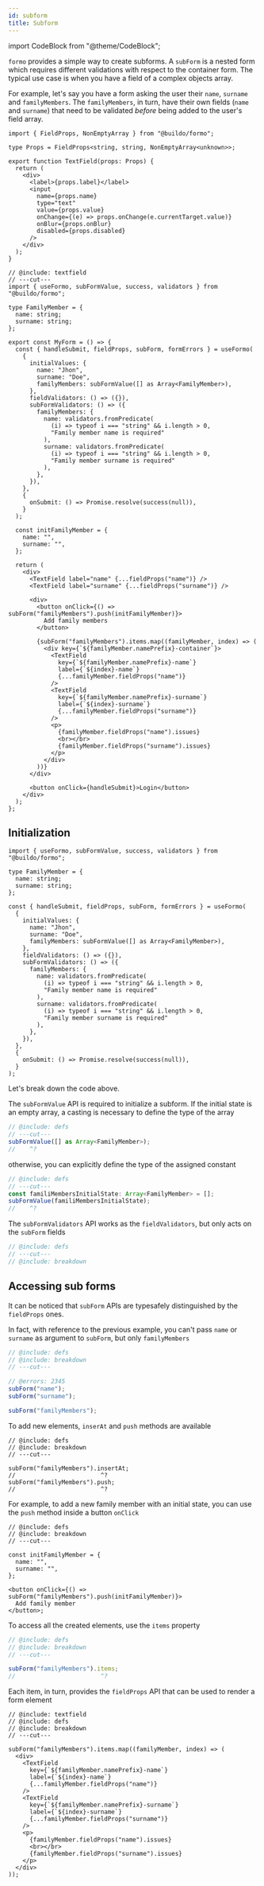 ```yaml
---
id: subform
title: Subform
---
```


import CodeBlock from "@theme/CodeBlock";

`formo` provides a simple way to create subforms.
A `subForm` is a nested form which requires different validations with respect to the container form.
The typical use case is when you have a field of a complex objects array.

For example, let's say you have a form asking the user their `name`, `surname` and `familyMembers`. The `familyMembers`, in turn, have their own fields (`name` and `surname`) that need to be validated _before_ being added to the user's field array.

```twoslash include textfield
import { FieldProps, NonEmptyArray } from "@buildo/formo";

type Props = FieldProps<string, string, NonEmptyArray<unknown>>;

export function TextField(props: Props) {
  return (
    <div>
      <label>{props.label}</label>
      <input
        name={props.name}
        type="text"
        value={props.value}
        onChange={(e) => props.onChange(e.currentTarget.value)}
        onBlur={props.onBlur}
        disabled={props.disabled}
      />
    </div>
  );
}
```

```tsx twoslash
// @include: textfield
// ---cut---
import { useFormo, subFormValue, success, validators } from "@buildo/formo";

type FamilyMember = {
  name: string;
  surname: string;
};

export const MyForm = () => {
  const { handleSubmit, fieldProps, subForm, formErrors } = useFormo(
    {
      initialValues: {
        name: "Jhon",
        surname: "Doe",
        familyMembers: subFormValue([] as Array<FamilyMember>),
      },
      fieldValidators: () => ({}),
      subFormValidators: () => ({
        familyMembers: {
          name: validators.fromPredicate(
            (i) => typeof i === "string" && i.length > 0,
            "Family member name is required"
          ),
          surname: validators.fromPredicate(
            (i) => typeof i === "string" && i.length > 0,
            "Family member surname is required"
          ),
        },
      }),
    },
    {
      onSubmit: () => Promise.resolve(success(null)),
    }
  );

  const initFamilyMember = {
    name: "",
    surname: "",
  };

  return (
    <div>
      <TextField label="name" {...fieldProps("name")} />
      <TextField label="surname" {...fieldProps("surname")} />

      <div>
        <button onClick={() => subForm("familyMembers").push(initFamilyMember)}>
          Add family members
        </button>

        {subForm("familyMembers").items.map((familyMember, index) => (
          <div key={`${familyMember.namePrefix}-container`}>
            <TextField
              key={`${familyMember.namePrefix}-name`}
              label={`${index}-name`}
              {...familyMember.fieldProps("name")}
            />
            <TextField
              key={`${familyMember.namePrefix}-surname`}
              label={`${index}-surname`}
              {...familyMember.fieldProps("surname")}
            />
            <p>
              {familyMember.fieldProps("name").issues}
              <br></br>
              {familyMember.fieldProps("surname").issues}
            </p>
          </div>
        ))}
      </div>

      <button onClick={handleSubmit}>Login</button>
    </div>
  );
};
```

## Initialization

```twoslash include defs
import { useFormo, subFormValue, success, validators } from "@buildo/formo";

type FamilyMember = {
  name: string;
  surname: string;
};
```

```twoslash include breakdown
const { handleSubmit, fieldProps, subForm, formErrors } = useFormo(
  {
    initialValues: {
      name: "Jhon",
      surname: "Doe",
      familyMembers: subFormValue([] as Array<FamilyMember>),
    },
    fieldValidators: () => ({}),
    subFormValidators: () => ({
      familyMembers: {
        name: validators.fromPredicate(
          (i) => typeof i === "string" && i.length > 0,
          "Family member name is required"
        ),
        surname: validators.fromPredicate(
          (i) => typeof i === "string" && i.length > 0,
          "Family member surname is required"
        ),
      },
    }),
  },
  {
    onSubmit: () => Promise.resolve(success(null)),
  }
);

```

Let's break down the code above.

The `subFormValue` API is required to initialize a subform.
If the initial state is an empty array, a casting is necessary to define the type of the array

```ts twoslash
// @include: defs
// ---cut---
subFormValue([] as Array<FamilyMember>);
//    ^?
```

otherwise, you can explicitly define the type of the assigned constant

```ts twoslash
// @include: defs
// ---cut---
const familiMembersInitialState: Array<FamilyMember> = [];
subFormValue(familiMembersInitialState);
//    ^?
```

The `subFormValidators` API works as the `fieldValidators`, but only acts on the `subForm` fields

```ts twoslash
// @include: defs
// ---cut---
// @include: breakdown
```

## Accessing sub forms

It can be noticed that `subForm` APIs are typesafely distinguished by the `fieldProps` ones.

In fact, with reference to the previous example, you can't pass `name` or `surname` as argument to `subForm`,
but only `familyMembers`

```ts twoslash
// @include: defs
// @include: breakdown
// ---cut---

// @errors: 2345
subForm("name");
subForm("surname");

subForm("familyMembers");
```

To add new elements, `inserAt` and `push` methods are available

```tsx twoslash
// @include: defs
// @include: breakdown
// ---cut---

subForm("familyMembers").insertAt;
//                        ^?
subForm("familyMembers").push;
//                        ^?
```

For example, to add a new family member with an initial state, you can use the `push` method inside a button `onClick`

```tsx twoslash
// @include: defs
// @include: breakdown
// ---cut---

const initFamilyMember = {
  name: "",
  surname: "",
};

<button onClick={() => subForm("familyMembers").push(initFamilyMember)}>
  Add family member
</button>;
```

To access all the created elements, use the `items` property

```ts twoslash
// @include: defs
// @include: breakdown
// ---cut---

subForm("familyMembers").items;
//                        ^?
```

Each item, in turn, provides the `fieldProps` API that can be used
to render a form element

```tsx twoslash
// @include: textfield
// @include: defs
// @include: breakdown
// ---cut---

subForm("familyMembers").items.map((familyMember, index) => (
  <div>
    <TextField
      key={`${familyMember.namePrefix}-name`}
      label={`${index}-name`}
      {...familyMember.fieldProps("name")}
    />
    <TextField
      key={`${familyMember.namePrefix}-surname`}
      label={`${index}-surname`}
      {...familyMember.fieldProps("surname")}
    />
    <p>
      {familyMember.fieldProps("name").issues}
      <br></br>
      {familyMember.fieldProps("surname").issues}
    </p>
  </div>
));
```
